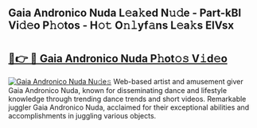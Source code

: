 ## Gaia Andronico Nuda L𝚎a𝚔ed N𝚞𝚍e - Part-kBl Vi𝚍𝚎o P𝚑𝚘tos - H𝚘𝚝 O𝚗𝚕yf𝚊ns L𝚎a𝚔s ElVsx

# <h2><a href="http://kf0iqx.oniu.top/?m=Gaia+Andronico+Nuda">🔗👉 🔴 Gaia Andronico Nuda P𝚑ot𝚘𝚜 V𝚒d𝚎o</a></h2>

[![Gaia Andronico Nuda Nu𝚍e𝚜](https://i.imgur.com/0qMVB7G.gif)](http://kf0iqx.oniu.top/?m=Gaia+Andronico+Nuda)
Web-based artist and amusement giver Gaia Andronico Nuda, known for disseminating dance and lifestyle knowledge through trending dance trends and short videos. Remarkable juggler Gaia Andronico Nuda, acclaimed for their exceptional abilities and accomplishments in juggling various objects.  
